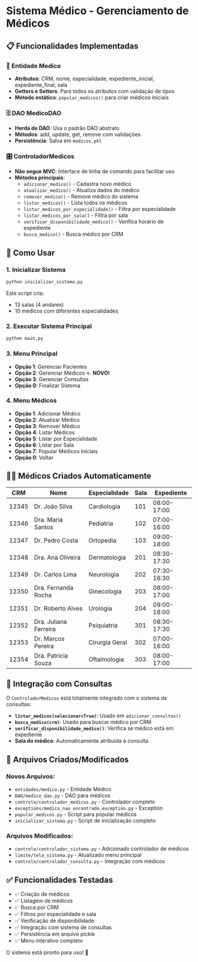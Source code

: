 # Sistema Médico - Gerenciamento de Médicos

## 📋 Funcionalidades Implementadas

### 🏥 Entidade Medico
- **Atributos**: CRM, nome, especialidade, expediente_inicial, expediente_final, sala
- **Getters e Setters**: Para todos os atributos com validação de tipos
- **Método estático**: `popular_medicos()` para criar médicos iniciais

### 🗄️ DAO MedicoDAO
- **Herda de DAO**: Usa o padrão DAO abstrato
- **Métodos**: add, update, get, remove com validações
- **Persistência**: Salva em `medicos.pkl`

### 🎛️ ControladorMedicos
- **Não segue MVC**: Interface de linha de comando para facilitar uso
- **Métodos principais**:
  - `adicionar_medico()` - Cadastra novo médico
  - `atualizar_medico()` - Atualiza dados do médico
  - `remover_medico()` - Remove médico do sistema
  - `listar_medicos()` - Lista todos os médicos
  - `listar_medicos_por_especialidade()` - Filtra por especialidade
  - `listar_medicos_por_sala()` - Filtra por sala
  - `verificar_disponibilidade_medico()` - Verifica horário de expediente
  - `busca_medico()` - Busca médico por CRM

## 🚀 Como Usar

### 1. Inicializar Sistema
```bash
python inicializar_sistema.py
```
Este script cria:
- 13 salas (4 andares)
- 10 médicos com diferentes especialidades

### 2. Executar Sistema Principal
```bash
python main.py
```

### 3. Menu Principal
- **Opção 1**: Gerenciar Pacientes
- **Opção 2**: Gerenciar Médicos ← **NOVO!**
- **Opção 3**: Gerenciar Consultas
- **Opção 0**: Finalizar Sistema

### 4. Menu Médicos
- **Opção 1**: Adicionar Médico
- **Opção 2**: Atualizar Médico
- **Opção 3**: Remover Médico
- **Opção 4**: Listar Médicos
- **Opção 5**: Listar por Especialidade
- **Opção 6**: Listar por Sala
- **Opção 7**: Popular Médicos Iniciais
- **Opção 0**: Voltar

## 👨‍⚕️ Médicos Criados Automaticamente

| CRM | Nome | Especialidade | Sala | Expediente |
|-----|------|---------------|------|------------|
| 12345 | Dr. João Silva | Cardiologia | 101 | 08:00-17:00 |
| 12346 | Dra. Maria Santos | Pediatria | 102 | 07:00-16:00 |
| 12347 | Dr. Pedro Costa | Ortopedia | 103 | 09:00-18:00 |
| 12348 | Dra. Ana Oliveira | Dermatologia | 201 | 08:30-17:30 |
| 12349 | Dr. Carlos Lima | Neurologia | 202 | 07:30-16:30 |
| 12350 | Dra. Fernanda Rocha | Ginecologia | 203 | 08:00-17:00 |
| 12351 | Dr. Roberto Alves | Urologia | 204 | 09:00-18:00 |
| 12352 | Dra. Juliana Ferreira | Psiquiatria | 301 | 08:30-17:30 |
| 12353 | Dr. Marcos Pereira | Cirurgia Geral | 302 | 07:00-16:00 |
| 12354 | Dra. Patricia Souza | Oftalmologia | 303 | 08:00-17:00 |

## 🔗 Integração com Consultas

O `ControladorMedicos` está totalmente integrado com o sistema de consultas:

- **`listar_medicos(selecionar=True)`**: Usado em `adicionar_consultas()`
- **`busca_medico(crm)`**: Usado para buscar médico por CRM
- **`verificar_disponibilidade_medico()`**: Verifica se médico está em expediente
- **Sala do médico**: Automaticamente atribuída à consulta

## 📁 Arquivos Criados/Modificados

### Novos Arquivos:
- `entidades/medico.py` - Entidade Médico
- `DAO/medico_dao.py` - DAO para médicos
- `controle/controlador_medicos.py` - Controlador completo
- `exceptions/medico_nao_encontrado_exception.py` - Exception
- `popular_medicos.py` - Script para popular médicos
- `inicializar_sistema.py` - Script de inicialização completo

### Arquivos Modificados:
- `controle/controlador_sistema.py` - Adicionado controlador de médicos
- `limite/tela_sistema.py` - Atualizado menu principal
- `controle/controlador_consulta.py` - Integração com médicos

## ✅ Funcionalidades Testadas

- ✅ Criação de médicos
- ✅ Listagem de médicos
- ✅ Busca por CRM
- ✅ Filtros por especialidade e sala
- ✅ Verificação de disponibilidade
- ✅ Integração com sistema de consultas
- ✅ Persistência em arquivo pickle
- ✅ Menu interativo completo

O sistema está pronto para uso! 🎉
